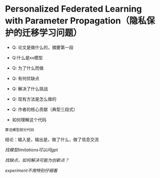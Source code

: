 # Personalized Federated Learning with Parameter Propagation（隐私保护的迁移学习问题）

- Q: 论文是做什么的，摘要第一段



- Q:什么是xx模型





- Q: 为了什么而做



- Q: 有何优缺点



- Q: 解决了什么挑战



- Q: 现有方法是怎么做的



- Q: 作者的核心贡献（典型三段式）



- 如何理解这个代码

```
算法模型部分代码
```

结论：输入是，输出是，做了什么，做了信息交流

*找模型limitations可以问gpt*

*找缺点，如何解决可能为创新点？*

*experiment不用特别仔细看*













